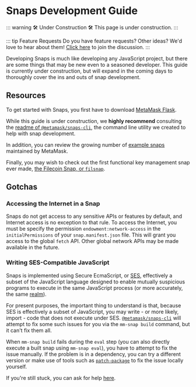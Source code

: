 # Snaps Development Guide

::: warning 🛠️ Under Construction 🛠️
This page is under construction.
:::

::: tip Feature Requests
Do you have feature requests? Other ideas? We'd love to hear about them! [Click here](https://community.metamask.io/c/metamask-flask) to join the discussion.
:::

Developing Snaps is much like developing any JavaScript project, but there are some things that may be new even to a seasoned developer.
This guide is currently under construction, but will expand in the coming days to thoroughly cover the ins and outs of snap development.

## Resources

To get started with Snaps, you first have to download [MetaMask Flask](https://metamask.io/flask).

While this guide is under construction, we **highly recommend** consulting the [readme of `@metamask/snaps-cli`](https://www.npmjs.com/package/@metamask/snaps-cli), the command line utility we created to help with snap development.

In addition, you can review the growing number of [example snaps](https://github.com/MetaMask/snaps-skunkworks/tree/main/packages/snap-examples) maintained by MetaMask.

Finally, you may wish to check out the first functional key management snap ever made, [the Filecoin Snap, or `filsnap`](https://github.com/Chainsafe/filsnap/).

## Gotchas

### Accessing the Internet in a Snap

Snaps do not get access to any sensitive APIs or features by default, and Internet access is no exception to that rule.
To access the Internet, you must be specify the permission `endowment:network-access` in the `initialPermissions` of your `snap.manifest.json` file.
This will grant you access to the global `fetch` API.
Other global network APIs may be made available in the future.

### Writing SES-Compatible JavaScript

Snaps is implemented using Secure EcmaScript, or [SES](https://github.com/endojs/endo/tree/master/packages/ses), effectively a subset of the JavaScript language designed to enable mutually suspicious programs to execute in the same JavaScript process (or more accurately, the same [realm](https://tc39.es/ecma262/#realm)).

For present purposes, the important thing to understand is that, because SES is effectively a subset of JavaScript, you may write - or more likely, import - code that does not execute under SES.
[`@metamask/snaps-cli`](https://www.npmjs.com/package/@metamask/snaps-cli) will attempt to fix some such issues for you via the `mm-snap build` command, but it can't fix them all.

When `mm-snap build` fails during the `eval` step (you can also directly execute a built snap using `mm-snap eval`), you have to attempt to fix the issue manually.
If the problem is in a dependency, you can try a different version or make use of tools such as [`patch-package`](https://npmjs.com/package/patch-package) to fix the issue locally yourself.

If you're still stuck, you can ask for help [here](https://community.metamask.io/c/metamask-flask).
